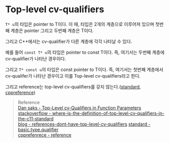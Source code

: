 # Top-level cv-qualifiers
`T* u`의 타입은 pointer to T이다. 이 때, 타입은 2개의 계층으로 이루어져 있으며 첫번째 계층은 pointer 그리고 두번째 계층은 T이다.

그리고 C++에서는 cv-qualifier가 다른 계층에 각각 나타날 수 있다. 

예를 들어 `const T* u`의 타입은 pointer to const T이다. 즉, 여기서는 두번째 계층에 cv-qualifier가 나타난 경우이다.

그리고 `T* const u`의 타입은 const pointer to T이다. 즉, 여기서는 첫번째 계층에서 cv-qualifer가 나타난 경우이고 이를 Top-level cv-qualifiers라고 한다.

그리고 reference는 top-level cv-qualifiers를 갖지 않는다.([standard](https://eel.is/c++draft/basic.type.qualifier), [cppreference](https://en.cppreference.com/w/cpp/language/reference))

> Reference  
> [Dan saks - Top-Level cv-Qualifiers in Function Parameters](http://www.dansaks.com/articles/2000-02%20Top-Level%20cv-Qualifiers%20in%20Function%20Parameters.pdf)  
> [stackoverflow - where-is-the-definition-of-top-level-cv-qualifiers-in-the-c11-standard](https://stackoverflow.com/questions/24676824/where-is-the-definition-of-top-level-cv-qualifiers-in-the-c11-standard)  
> [blog - references-dont-have-top-level-cv-qualifiers](https://blog.knatten.org/2023/03/17/references-dont-have-top-level-cv-qualifiers/)
> [standard - basic.type.qualifier](https://eel.is/c++draft/basic.type.qualifier)  
> [cpprefenrece - reference](https://en.cppreference.com/w/cpp/language/reference)